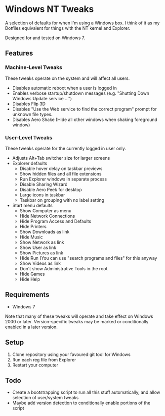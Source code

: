 # Windows NT Tweaks

A selection of defaults for when I'm using a Windows box. I think of it as my Dotfiles equivalent for things with the NT kernel and Explorer.

Designed for and tested on Windows 7.

## Features

### Machine-Level Tweaks

These tweaks operate on the system and will affect all users.

* Disables automatic reboot when a user is logged in
* Enables verbose startup/shutdown messages (e.g. "Shutting Down Windows Update service ...")
* Disables Flip 3D
* Disables "Use the Web service to find the correct program" prompt for unknown file types.
* Disables Aero Shake (Hide all other windows when shaking foreground window)

### User-Level Tweaks

These tweaks operate for the currently logged in user only.

*   Adjusts Alt+Tab switcher size for larger screens
*   Explorer defaults
    *   Disable hover delay on taskbar previews
    *   Show hidden files and all file extensions
    *   Run Explorer windows in separate process
    *   Disable Sharing Wizard
    *   Disable Aero Peek for desktop
    *   Large icons in taskbar
    *   Taskbar on grouping with no label setting
*   Start menu defaults
    *   Show Computer as menu
    *   Hide Network Connections
    *   Hide Program Access and Defaults
    *   Hide Printers
    *   Show Downloads as link
    *   Hide Music
    *   Show Network as link
    *   Show User as link
    *   Show Pictures as link
    *   Hide Run (You can use "search programs and files" for this anyway
    *   Show Videos as link
    *   Don't show Administrative Tools in the root
    *   Hide Games
    *   Hide Help

## Requirements

* Windows 7

Note that many of these tweaks will operate and take effect on Windows 2000 or later. Version-specific tweaks may be marked or conditionally enabled in a later version.

## Setup

1.  Clone repository using your favoured git tool for Windows
2.  Run each reg file from Explorer
3.  Restart your computer

## Todo

*   Create a bootstrapping script to run all this stuff automatically, and allow selection of user/system tweaks
*   Maybe add version detection to conditionally enable portions of the script